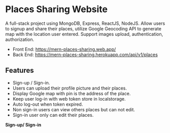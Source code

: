 # Places Sharing Website

A full-stack project using MongoDB, Express, ReactJS, NodeJS. Allow users to signup and share their places, utilize Google Geocoding API to generate map with the location user entered. Support images upload, authentication, authorization.

* Front End: https://mern-places-sharing.web.app/
* Back End: https://mern-places-sharing.herokuapp.com/api/v1/places


## Features

* Sign-up / Sign-in.
* Users can upload their profile picture and their places.
* Display Google map with pin is the address of the place.
* Keep user log-in with web token store in localstorage.
* Auto log-out when token expired.
* Non sign-in users can view others places but can not edit.
* Sign-in user only can edit their places.


**Sign-up/ Sign-in**
